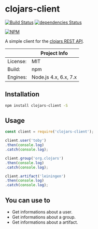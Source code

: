 # clojars-client

[![Build Status](https://travis-ci.org/panther-js/clojars-client.svg?branch=master)](https://travis-ci.org/panther-js/clojars-client)
[![dependencies Status](https://david-dm.org/panther-js/clojars-client/status.svg)](https://david-dm.org/panther-js/clojars-client)

[![NPM](https://nodei.co/npm/clojars-client.png)](https://npmjs.org/package/clojars-client)

A simple client for the [clojars REST API](https://github.com/clojars/clojars-web/wiki/data#api).

|                 | Project Info  |
| --------------- | ------------- |
| License:        | MIT |
| Build:          | npm |
| Engines:        | Node.js 4.x, 6.x, 7.x |

## Installation

```bash
npm install clojars-client -S
```

## Usage

```javascript
const client = require('clojars-client');

client.user('toby')
.then(console.log)
.catch(console.log);

client.group('org.clojars')
.then(console.log)
.catch(console.log);

client.artifact('leiningen')
.then(console.log)
.catch(console.log);
```

## You can use to

* Get informations about a user.
* Get informations about a group.
* Get informations about a artifact.